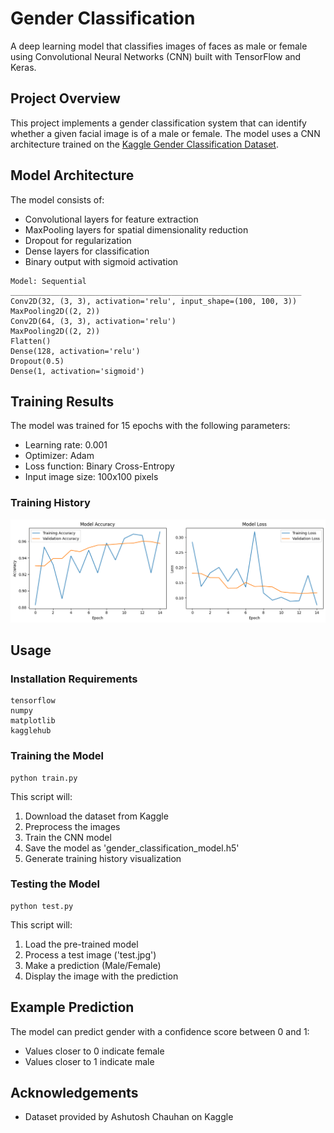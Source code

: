 # Gender Classification

A deep learning model that classifies images of faces as male or female using Convolutional Neural Networks (CNN) built with TensorFlow and Keras.

## Project Overview

This project implements a gender classification system that can identify whether a given facial image is of a male or female. The model uses a CNN architecture trained on the [Kaggle Gender Classification Dataset](https://www.kaggle.com/datasets/cashutosh/gender-classification-dataset).

## Model Architecture

The model consists of:

- Convolutional layers for feature extraction
- MaxPooling layers for spatial dimensionality reduction
- Dropout for regularization
- Dense layers for classification
- Binary output with sigmoid activation

```
Model: Sequential
_________________________________________________________________
Conv2D(32, (3, 3), activation='relu', input_shape=(100, 100, 3))
MaxPooling2D((2, 2))
Conv2D(64, (3, 3), activation='relu')
MaxPooling2D((2, 2))
Flatten()
Dense(128, activation='relu')
Dropout(0.5)
Dense(1, activation='sigmoid')
```

## Training Results

The model was trained for 15 epochs with the following parameters:

- Learning rate: 0.001
- Optimizer: Adam
- Loss function: Binary Cross-Entropy
- Input image size: 100x100 pixels

### Training History

![Training History](training_history.png)

## Usage

### Installation Requirements

```
tensorflow
numpy
matplotlib
kagglehub
```

### Training the Model

```
python train.py
```

This script will:

1. Download the dataset from Kaggle
2. Preprocess the images
3. Train the CNN model
4. Save the model as 'gender_classification_model.h5'
5. Generate training history visualization

### Testing the Model

```
python test.py
```

This script will:

1. Load the pre-trained model
2. Process a test image ('test.jpg')
3. Make a prediction (Male/Female)
4. Display the image with the prediction

## Example Prediction

The model can predict gender with a confidence score between 0 and 1:

- Values closer to 0 indicate female
- Values closer to 1 indicate male

## Acknowledgements

- Dataset provided by Ashutosh Chauhan on Kaggle
